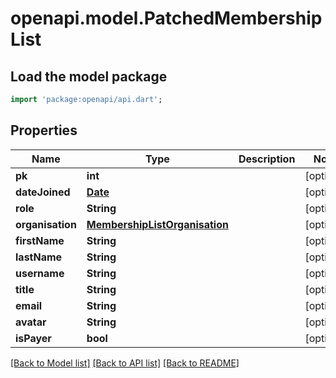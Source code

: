 # openapi.model.PatchedMembershipList

## Load the model package
```dart
import 'package:openapi/api.dart';
```

## Properties
Name | Type | Description | Notes
------------ | ------------- | ------------- | -------------
**pk** | **int** |  | [optional] 
**dateJoined** | [**Date**](Date.md) |  | [optional] 
**role** | **String** |  | [optional] 
**organisation** | [**MembershipListOrganisation**](MembershipListOrganisation.md) |  | [optional] 
**firstName** | **String** |  | [optional] 
**lastName** | **String** |  | [optional] 
**username** | **String** |  | [optional] 
**title** | **String** |  | [optional] 
**email** | **String** |  | [optional] 
**avatar** | **String** |  | [optional] 
**isPayer** | **bool** |  | [optional] 

[[Back to Model list]](../README.md#documentation-for-models) [[Back to API list]](../README.md#documentation-for-api-endpoints) [[Back to README]](../README.md)


